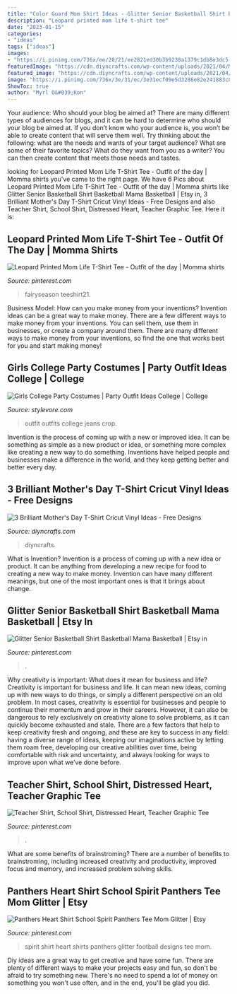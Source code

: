 ```yaml
---
title: "Color Guard Mom Shirt Ideas - Glitter Senior Basketball Shirt Basketball Mama Basketball"
description: "Leopard printed mom life t-shirt tee"
date: "2023-01-15"
categories:
- "ideas"
tags: ["ideas"]
images:
- "https://i.pinimg.com/736x/ee/28/21/ee2821ed30b3b9238a1379c1db8e3dc5.jpg"
featuredImage: "https://cdn.diyncrafts.com/wp-content/uploads/2021/04/Mothers-Day-TShirts-10.jpg"
featured_image: "https://cdn.diyncrafts.com/wp-content/uploads/2021/04/Mothers-Day-TShirts-10.jpg"
image: "https://i.pinimg.com/736x/3e/31/ec/3e31ecf09e5d3286e82e241883c8e552.jpg"
ShowToc: true
author: "Myrl O&#039;Kon"
---
```



Your audience: Who should your blog be aimed at?
There are many different types of audiences for blogs, and it can be hard to determine who should your blog be aimed at. If you don’t know who your audience is, you won’t be able to create content that will serve them well. Try thinking about the following: what are the needs and wants of your target audience? What are some of their favorite topics? What do they want from you as a writer? You can then create content that meets those needs and tastes.

	

		
looking for Leopard Printed Mom Life T-Shirt Tee - Outfit of the day | Momma shirts you've came to the right page. We have 6 Pics about Leopard Printed Mom Life T-Shirt Tee - Outfit of the day | Momma shirts like Glitter Senior Basketball Shirt Basketball Mama Basketball | Etsy in, 3 Brilliant Mother&#039;s Day T-Shirt Cricut Vinyl Ideas - Free Designs and also Teacher Shirt, School Shirt, Distressed Heart, Teacher Graphic Tee. Here it is:
		
    
## Leopard Printed Mom Life T-Shirt Tee - Outfit Of The Day | Momma Shirts

<img loading=lazy src="https://i.pinimg.com/originals/f5/71/4c/f5714cd46a0c6f0288d9559e2bfb0d6c.jpg" onerror="this.onerror=null;this.src='https://tse1.mm.bing.net/th?id=OIP.JazUwf_UThvKUxsNQ_uJfQHaKb&amp;pid=15.1';" alt="Leopard Printed Mom Life T-Shirt Tee - Outfit of the day | Momma shirts">

_Source: pinterest.com_

>fairyseason teeshirt21. 

	

Business Model: How can you make money from your inventions?
Invention ideas can be a great way to make money. There are a few different ways to make money from your inventions. You can sell them, use them in businesses, or create a company around them. There are many different ways to make money from your inventions, so find the one that works best for you and start making money!

    
## Girls College Party Costumes | Party Outfit Ideas College | College

<img loading=lazy src="https://www.stylevore.com/wp-content/uploads/2020/01/65870924_211246539841558_447471867750778264_n.jpg" onerror="this.onerror=null;this.src='https://tse3.mm.bing.net/th?id=OIP.Xr-tDyFEMUwlqMlhVx_4RQHaJQ&amp;pid=15.1';" alt="Girls College Party Costumes | Party Outfit Ideas College | College">

_Source: stylevore.com_

>outfit outfits college jeans crop. 

	

Invention is the process of coming up with a new or improved idea. It can be something as simple as a new product or idea, or something more complex like creating a new way to do something. Inventions have helped people and businesses make a difference in the world, and they keep getting better and better every day.

    
## 3 Brilliant Mother&#039;s Day T-Shirt Cricut Vinyl Ideas - Free Designs

<img loading=lazy src="https://cdn.diyncrafts.com/wp-content/uploads/2021/04/Mothers-Day-TShirts-10.jpg" onerror="this.onerror=null;this.src='https://tse2.mm.bing.net/th?id=OIP.EmWEwgM_sPd9gGbNYK55JwHaLH&amp;pid=15.1';" alt="3 Brilliant Mother&#039;s Day T-Shirt Cricut Vinyl Ideas - Free Designs">

_Source: diyncrafts.com_

>diyncrafts. 

	

What is Invention?
Invention is a process of coming up with a new idea or product. It can be anything from developing a new recipe for food to creating a new way to make money. Invention can have many different meanings, but one of the most important ones is that it brings about change.

    
## Glitter Senior Basketball Shirt Basketball Mama Basketball | Etsy In

<img loading=lazy src="https://i.pinimg.com/736x/2e/04/49/2e044996d75516cedd9f185a6f4fb3b5.jpg" onerror="this.onerror=null;this.src='https://tse4.mm.bing.net/th?id=OIP.RfVnmnDzFZ8W32xhUx-bLgHaFS&amp;pid=15.1';" alt="Glitter Senior Basketball Shirt Basketball Mama Basketball | Etsy in">

_Source: pinterest.com_

>. 

	

Why creativity is important: What does it mean for business and life?
Creativity is important for business and life. It can mean new ideas, coming up with new ways to do things, or simply a different perspective on an old problem. In most cases, creativity is essential for businesses and people to continue their momentum and grow in their careers. However, it can also be dangerous to rely exclusively on creativity alone to solve problems, as it can quickly become exhausted and stale. There are a few factors that help to keep creativity fresh and ongoing, and these are key to success in any field: having a diverse range of ideas, keeping our imaginations active by letting them roam free, developing our creative abilities over time, being comfortable with risk and uncertainty, and always looking for ways to improve upon what we’ve done before.

    
## Teacher Shirt, School Shirt, Distressed Heart, Teacher Graphic Tee

<img loading=lazy src="https://i.pinimg.com/736x/ee/28/21/ee2821ed30b3b9238a1379c1db8e3dc5.jpg" onerror="this.onerror=null;this.src='https://tse2.mm.bing.net/th?id=OIP.XHk6h3kIvi0J7ayJXXj8SAHaF6&amp;pid=15.1';" alt="Teacher Shirt, School Shirt, Distressed Heart, Teacher Graphic Tee">

_Source: pinterest.com_

>. 

	

What are some benefits of brainstroming?
There are a number of benefits to brainstroming, including increased creativity and productivity, improved focus and memory, and increased problem solving skills.

    
## Panthers Heart Shirt School Spirit Panthers Tee Mom Glitter | Etsy

<img loading=lazy src="https://i.pinimg.com/736x/3e/31/ec/3e31ecf09e5d3286e82e241883c8e552.jpg" onerror="this.onerror=null;this.src='https://tse4.mm.bing.net/th?id=OIP.e0EfP8MOZj4u03wfGzebbQHaHM&amp;pid=15.1';" alt="Panthers Heart Shirt School Spirit Panthers Tee Mom Glitter | Etsy">

_Source: pinterest.com_

>spirit shirt heart shirts panthers glitter football designs tee mom. 

	

Diy ideas are a great way to get creative and have some fun. There are plenty of different ways to make your projects easy and fun, so don't be afraid to try something new. There's no need to spend a lot of money on something you won't use often, and in the end, you'll be glad you did.

